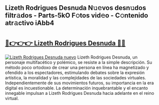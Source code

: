 ## Lizeth Rodrigues Desnuda N𝚞𝚎vos desn𝚞dos filtr𝚊dos - Parts-5kO F𝚘tos vid𝚎o - C𝚘ntenido atr𝚊ctivo iAbb4

# <h2><a href="http://mb5zdw.tromn.icu/?c=Lizeth+Rodrigues+Desnuda">🔗👉👉👉 Lizeth Rodrigues Desnuda 🔗🔗</a></h2>

[![Lizeth Rodrigues Desnuda nuevo](https://i.imgur.com/pEAQMta.gif)](http://mb5zdw.tromn.icu/?c=Lizeth+Rodrigues+Desnuda)
Lizeth Rodrigues Desnuda, un personaje multifacético y polémico, se resiste a la simple descripción. Su método poco ortodoxo de crear una persona en línea ha magnetizado y ofendido a los espectadores, estimulando debates sobre la expresión artística, la moralidad y las complejidades de las sociedades virtuales. Independientemente de sus movimientos futuros, su importancia en la era digital es incuestionable. La determinación inquebrantable y el encanto innegable impulsan a Lizeth Rodrigues Desnuda hacia adelante en el reino virtual.

